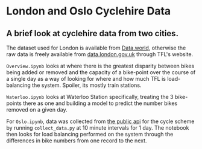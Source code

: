 # London and Oslo Cyclehire Data

## A brief look at cyclehire data from two cities.

The dataset used for London is available from [Data.world](https://data.world/makeovermonday/london-cycle-hire-usage), otherwise the raw data is freely available from [data.london.gov.uk](data.london.gov.uk) through TFL's website.

`Overview.ipynb` looks at where there is the greatest disparity between bikes being added or removed and the capacity of a bike-point over the course of a single day as a way of looking for where and how much TFL is load-balancing the system. Spoiler, its mostly train stations.

`Waterloo.ipynb` looks at Waterloo Station specifically, treating the 3 bike-points there as one and building a model to predict the number bikes removed on a given day.


For `Oslo.ipynb`, data was collected from [the public api](https://developer.oslobysykkel.no/api) for the cycle scheme by running `collect_data.py` at 10 minute intervals for 1 day. The notebook then looks for load balancing performed on the system through the differences in bike numbers from one record to the next.
